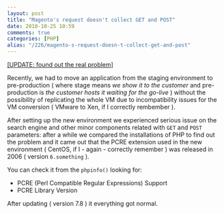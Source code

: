 ```yaml
---
layout: post
title: "Magento's request doesn't collect GET and POST"
date: 2010-10-25 10:59
comments: true
categories: [PHP]
alias: "/226/magento-s-request-doesn-t-collect-get-and-post"
---
```

<!-- more -->
[[UPDATE: found out the real problem]](http://www.odino.org/230/php-s-pcre-extension-may-harm-your-preg-replace)

Recently, we had to move an application from the staging environment to pre-production ( where stage means *we show it to the customer* and pre-production is *the customer hosts it waiting for the go-live* ) without the possibility of replicating the whole VM due to incompatibility issues for the VM conversion ( VMware to Xen, if I correctly rembember ).

After setting up the new environment we experienced serious issue on the search engine and other minor components related with `GET` and `POST` parameters: after a while we compared the installations of PHP to find out the problem and it came out that the PCRE extension used in the new environment ( CentOS, if I - again - correctly remember ) was released in 2006 ( version `6.something` ).

You can check it from the `phpinfo()` looking for:

* PCRE (Perl Compatible Regular Expressions) Support 
* PCRE Library Version

After updating ( version 7.8 ) it everything got normal.
